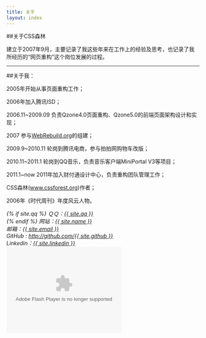 ```yaml
---
title: 关于
layout: index
---
```


##关于CSS森林

建立于2007年9月，主要记录了我这些年来在工作上的经验及思考，也记录了我所经历的“网页重构”这个岗位发展的过程。

----

##关于我：

2005年开始从事页面重构工作；

2006年加入腾讯ISD；

2006.11~2009.09
负责Qzone4.0页面重构、Qzone5.0的前端页面架构设计和实现；

2007
参与[WebRebuild.org](http://webrebuild.org/about.html)的组建；

2009.9~2010.11
轮岗到腾讯电商，参与拍拍网购物车改版；

2010.11~2011.1
轮岗到QQ音乐，负责音乐客户端MiniPortal V3等项目；

2011.1~now
2011年加入财付通设计中心，负责重构团队管理工作；

CSS森林(www.cssforest.org)作者；

2006年《时代周刊》年度风云人物。

<address>
{% if site.qq %}
ＱＱ：<a title="QQ" href="tencent://message/?uin={{ site.qq }}">{{ site.qq }}</a><br />
{% endif %}
网站：<a title="邮箱" href="{{ site.url }}">{{ site.name }}</a><br />
邮箱：<a title="邮箱" href="mailto:{{ site.email }}">{{ site.email }}</a><br />
GitHub : <a title="Github" href="http://github.com/{{ site.github }}">http://github.com/{{ site.github }}</a><br />
Linkedin：<a title="Github" href="https://www.linkedin.com/in/{{ site.linkedin }}">{{ site.linkedin }}</a>
</address>
<object type="application/x-shockwave-flash" style="outline:none;" data="http://cdn.abowman.com/widgets/hamster/hamster.swf?" width="300" height="225"><param name="movie" value="http://cdn.abowman.com/widgets/hamster/hamster.swf?"></param><param name="AllowScriptAccess" value="always"></param><param name="wmode" value="opaque"></param></object>
